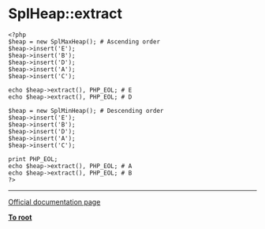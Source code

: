 # SplHeap::extract





```
<?php
$heap = new SplMaxHeap(); # Ascending order
$heap->insert('E');
$heap->insert('B');
$heap->insert('D');
$heap->insert('A');
$heap->insert('C');

echo $heap->extract(), PHP_EOL; # E
echo $heap->extract(), PHP_EOL; # D

$heap = new SplMinHeap(); # Descending order
$heap->insert('E');
$heap->insert('B');
$heap->insert('D');
$heap->insert('A');
$heap->insert('C');

print PHP_EOL;
echo $heap->extract(), PHP_EOL; # A
echo $heap->extract(), PHP_EOL; # B
?>
```
  

---

[Official documentation page](https://www.php.net/manual/en/splheap.extract.php)

**[To root](/README.md)**